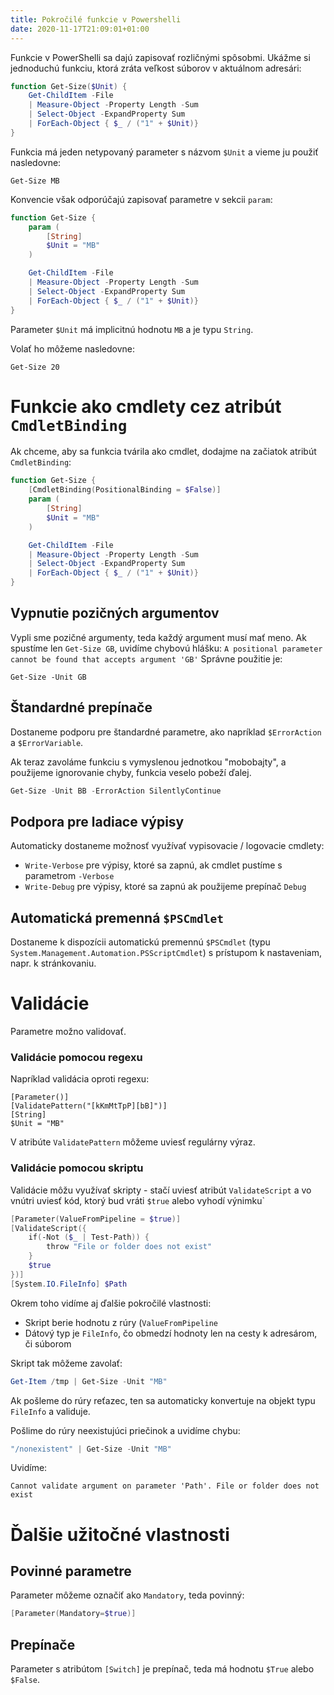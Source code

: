```yaml
---
title: Pokročilé funkcie v Powershelli
date: 2020-11-17T21:09:01+01:00
---
```


Funkcie v PowerShelli sa dajú zapisovať rozličnými spôsobmi.
Ukážme si jednoduchú funkciu, ktorá zráta veľkost súborov v aktuálnom adresári:

```powershell
function Get-Size($Unit) {
    Get-ChildItem -File 
    | Measure-Object -Property Length -Sum 
    | Select-Object -ExpandProperty Sum
    | ForEach-Object { $_ / ("1" + $Unit)}
}
```

Funkcia má jeden netypovaný parameter s názvom `$Unit` a vieme ju použiť nasledovne:

```
Get-Size MB
```

Konvencie však odporúčajú zapisovať parametre v sekcii `param`:

```powershell
function Get-Size {
    param (
        [String]
        $Unit = "MB"
    )

    Get-ChildItem -File 
    | Measure-Object -Property Length -Sum 
    | Select-Object -ExpandProperty Sum
    | ForEach-Object { $_ / ("1" + $Unit)}
}
```
Parameter `$Unit` má implicitnú hodnotu `MB` a je typu `String`.

Volať ho môžeme nasledovne:
```
Get-Size 20
```

# Funkcie ako cmdlety cez atribút `CmdletBinding`

Ak chceme, aby sa funkcia tvárila ako cmdlet, dodajme na začiatok atribút `CmdletBinding`:

```powershell
function Get-Size {
    [CmdletBinding(PositionalBinding = $False)]
    param (
        [String]
        $Unit = "MB"
    )

    Get-ChildItem -File 
    | Measure-Object -Property Length -Sum 
    | Select-Object -ExpandProperty Sum
    | ForEach-Object { $_ / ("1" + $Unit)}
}
```



## Vypnutie pozičných argumentov

Vypli sme pozičné argumenty, teda každý argument musí mať meno.
Ak spustíme len `Get-Size GB`, uvidíme chybovú hlášku: `A positional parameter cannot be found that accepts argument 'GB'`
Správne použitie je:

```
Get-Size -Unit GB
```

## Štandardné prepínače
Dostaneme podporu pre štandardné parametre, ako napríklad `$ErrorAction` a `$ErrorVariable`.

Ak teraz zavoláme funkciu s vymyslenou jednotkou "mobobajty", a použijeme ignorovanie chyby, funkcia veselo pobeží ďalej.

```powershell
Get-Size -Unit BB -ErrorAction SilentlyContinue
```    

## Podpora pre ladiace výpisy

Automaticky dostaneme možnosť využívať vypisovacie / logovacie cmdlety:

* `Write-Verbose` pre výpisy, ktoré sa zapnú, ak cmdlet pustíme s parametrom `-Verbose`
* `Write-Debug` pre výpisy, ktoré sa zapnú ak použijeme prepínač `Debug`


## Automatická premenná `$PSCmdlet`

Dostaneme k dispozícii automatickú premennú `$PSCmdlet` (typu ` System.Management.Automation.PSScriptCmdlet`) s prístupom k nastaveniam, napr. k stránkovaniu.

# Validácie

Parametre možno validovať. 

### Validácie pomocou regexu

Napríklad validácia oproti regexu:

```
[Parameter()]
[ValidatePattern("[kKmMtTpP][bB]")]
[String]
$Unit = "MB"
```

V atribúte `ValidatePattern` môžeme uviesť regulárny výraz.


### Validácie pomocou skriptu

Validácie môžu využívať skripty - stačí uviesť atribút `ValidateScript` a vo vnútri uviesť kód, ktorý bud vráti `$true` alebo vyhodí výnimku`

```powershell
[Parameter(ValueFromPipeline = $true)]
[ValidateScript({
    if(-Not ($_ | Test-Path)) {
        throw "File or folder does not exist" 
    }
    $true
})]
[System.IO.FileInfo] $Path
```        

Okrem toho vidíme aj ďalšie pokročilé vlastnosti:

- Skript berie hodnotu z rúry (`ValueFromPipeline`
- Dátový typ je `FileInfo`, čo obmedzí hodnoty len na cesty k adresárom, či súborom

Skript tak môžeme zavolať:

```powershell
Get-Item /tmp | Get-Size -Unit "MB"
```

Ak pošleme do rúry reťazec, ten sa automaticky konvertuje na objekt typu `FileInfo` a validuje. 

Pošlime do rúry neexistujúci priečinok a uvidíme chybu:

```powershell
"/nonexistent" | Get-Size -Unit "MB"
```

Uvidíme:

```
Cannot validate argument on parameter 'Path'. File or folder does not exist
```     

# Ďalšie užitočné vlastnosti

## Povinné parametre

Parameter môžeme označiť ako `Mandatory`, teda povinný:

```powershell
[Parameter(Mandatory=$true)]
```

## Prepínače

Parameter s atribútom `[Switch]` je prepínač, teda má hodnotu `$True` alebo `$False`.